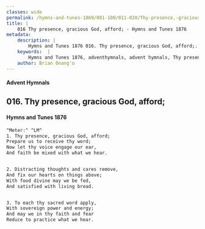 ```yaml
---
classes: wide
permalink: /hymns-and-tunes-1869/001-100/011-020/Thy-presence,-gracious-God,-afford;/
title: |
    016 Thy presence, gracious God, afford; - Hymns and Tunes 1876
metadata:
    description: |
        Hymns and Tunes 1876 016. Thy presence, gracious God, afford;. Prepare us to receive thy word; Now let thy voice engage our ear, And faith be mixed with what we hear. 
    keywords:  |
        Hymns and Tunes 1876, adventhymnals, advent hymnals, Thy presence, gracious God, afford;, Prepare us to receive thy word;, 
    author: Brian Onang'o
---
```


#### Advent Hymnals
## 016. Thy presence, gracious God, afford;
####  Hymns and Tunes 1876

```txt
^Meter:^ ^LM^
1. Thy presence, gracious God, afford;
Prepare us to receive thy word;
Now let thy voice engage our ear,
And faith be mixed with what we hear.


2. Distracting thoughts and cares remove,
And fix our hearts on things above;
With food divine may we be fed,
And satisfied with living bread.


3. To each thy sacred word apply,
With sovereign power and energy;
And may we in thy faith and fear
Reduce to practice what we hear.
```